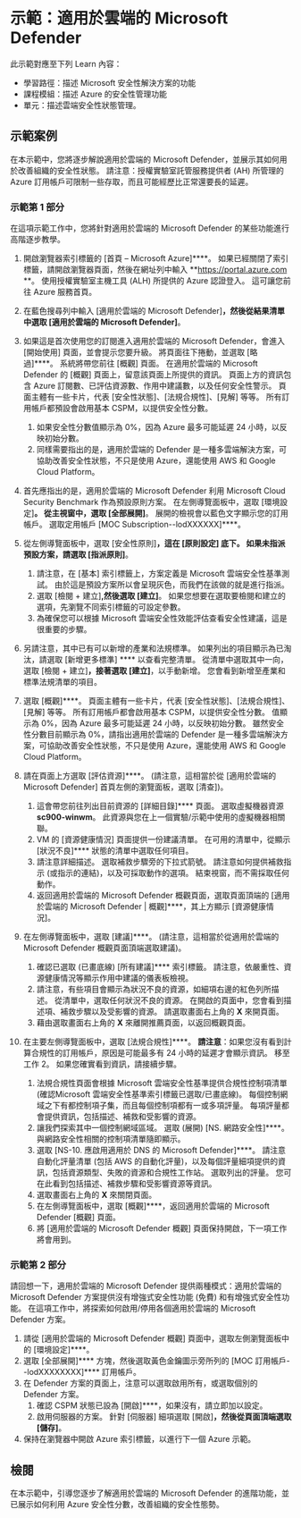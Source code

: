 <!---
---
示範：標題：「適用於雲端的 Microsoft Defender」學習路徑/課程模組/單元：「學習路徑：描述 Microsoft 安全性解決方案的功能；課程模組 2：描述 Azure 的安全性管理功能；單元 3：描述雲端安全性狀態管理」
---
--->

# 示範：適用於雲端的 Microsoft Defender

此示範對應至下列 Learn 內容：

- 學習路徑：描述 Microsoft 安全性解決方案的功能
- 課程模組：描述 Azure 的安全性管理功能
- 單元：描述雲端安全性狀態管理。

## 示範案例

在本示範中，您將逐步解說適用於雲端的 Microsoft Defender，並展示其如何用於改善組織的安全性狀態。  請注意：授權實驗室託管服務提供者 (AH) 所管理的 Azure 訂用帳戶可限制一些存取，而且可能經歷比正常還要長的延遲。

### 示範第 1 部分

在這項示範工作中，您將針對適用於雲端的 Microsoft Defender 的某些功能進行高階逐步教學。

1. 開啟瀏覽器索引標籤的 [首頁 – Microsoft Azure]****。  如果已經關閉了索引標籤，請開啟瀏覽器頁面，然後在網址列中輸入 **https://portal.azure.com **。 使用授權實驗室主機工具 (ALH) 所提供的 Azure 認證登入。  這可讓您前往 Azure 服務首頁。

1. 在藍色搜尋列中輸入 [適用於雲端的 Microsoft Defender]****，然後從結果清單中選取 [適用於雲端的 Microsoft Defender]****。

1. 如果這是首次使用您的訂閱進入適用於雲端的 Microsoft Defender，會進入 [開始使用] 頁面，並會提示您要升級。  將頁面往下捲動，並選取 [略過]****。  系統將帶您前往 [概觀] 頁面。 在適用於雲端的 Microsoft Defender 的 [概觀] 頁面上，留意該頁面上所提供的資訊。  頁面上方的資訊包含 Azure 訂閱數、已評估資源數、作用中建議數，以及任何安全性警示。  頁面主體有一些卡片，代表 [安全性狀態]、[法規合規性]、[見解] 等等。  所有訂用帳戶都預設會啟用基本 CSPM，以提供安全性分數。  
    1. 如果安全性分數值顯示為 0%，因為 Azure 最多可能延遲 24 小時，以反映初始分數。  
    1. 同樣需要指出的是，適用於雲端的 Defender 是一種多雲端解決方案，可協助改善安全性狀態，不只是使用 Azure，還能使用 AWS 和 Google Cloud Platform。

1. 首先應指出的是，適用於雲端的 Microsoft Defender 利用 Microsoft Cloud Security Benchmark 作為預設原則方案。  在左側導覽面板中，選取 [環境設定]****。 從主視窗中，選取 [全部展開]****。  展開的檢視會以藍色文字顯示您的訂用帳戶。  選取定用帳戶 [MOC Subscription--lodXXXXXX]****。

1. 從左側導覽面板中，選取 [安全性原則]****，這在 [原則設定] 底下。 如果未指派預設方案，請選取 [指派原則]****。
    1. 請注意，在 [基本] 索引標籤上，方案定義是 Microsoft 雲端安全性基準測試。  由於這是預設方案所以會呈現灰色，而我們在該做的就是進行指派。
    1. 選取 [檢閱 + 建立]****,然後選取 [建立]****。 如果您想要在選取要檢閱和建立的選項，先瀏覽不同索引標籤的可設定參數。
    1. 為確保您可以根據 Microsoft 雲端安全性效能評估查看安全性建議，這是很重要的步驟。  

1. 另請注意，其中已有可以新增的產業和法規標準。 如果列出的項目顯示為已淘汰，請選取 [新增更多標準] **** 以查看完整清單。  從清單中選取其中一向，選取 [檢閱 + 建立]****，接著選取 [建立]****，以手動新增。  您會看到新增至產業和標準法規清單的項目。

1. 選取 [概觀]****。  頁面主體有一些卡片，代表 [安全性狀態]、[法規合規性]、[見解] 等等。  所有訂用帳戶都會啟用基本 CSPM，以提供安全性分數。 值顯示為 0%，因為 Azure 最多可能延遲 24 小時，以反映初始分數。  雖然安全性分數目前顯示為 0%，請指出適用於雲端的 Defender 是一種多雲端解決方案，可協助改善安全性狀態，不只是使用 Azure，還能使用 AWS 和 Google Cloud Platform。

1. 請在頁面上方選取 [評估資源]****。  (請注意，這相當於從 [適用於雲端的 Microsoft Defender] 首頁左側的瀏覽面板，選取 [清查])。
    1. 這會帶您前往列出目前資源的 [詳細目錄]**** 頁面。 選取虛擬機器資源 **sc900-winwm**。 此資源與您在上一個實驗/示範中使用的虛擬機器相關聯。
    1. VM 的 [資源健康情況] 頁面提供一份建議清單。  在可用的清單中，從顯示 [狀況不良]**** 狀態的清單中選取任何項目。
    1. 請注意詳細描述。  選取補救步驟旁的下拉式箭號。 請注意如何提供補救指示 (或指示的連結)，以及可採取動作的選項。  結束視窗，而不需採取任何動作。
    1. 返回適用於雲端的 Microsoft Defender 概觀頁面，選取頁面頂端的 [適用於雲端的 Microsoft Defender | 概觀]****，其上方顯示 [資源健康情況]。

1. 在左側導覽面板中，選取 [建議]****。  (請注意，這相當於從適用於雲端的 Microsoft Defender 概觀頁面頂端選取建議)。
    1. 確認已選取 (已畫底線) [所有建議]**** 索引標籤。  請注意，依嚴重性、資源健康情況等顯示作用中建議的儀表板檢視。
    1. 請注意，有些項目會顯示為狀況不良的資源，如細項右邊的紅色列所描述。  從清單中，選取任何狀況不良的資源。  在開啟的頁面中，您會看到描述項、補救步驟以及受影響的資源。 請選取畫面右上角的 **X** 來開頁面。
    1. 藉由選取畫面右上角的 **X** 來離開推薦頁面，以返回概觀頁面。

1. 在主要左側導覽面板中，選取 [法規合規性]****。  **請注意**：如果您沒有看到計算合規性的訂用帳戶，原因是可能最多有 24 小時的延遲才會顯示資訊。 移至工作 2。  如果您確實看到資訊，請接續步驟。
    1. 法規合規性頁面會根據 Microsoft 雲端安全性基準提供合規性控制項清單 (確認Microsoft 雲端安全性基準索引標籤已選取/已畫底線)。 每個控制網域之下有都控制項子集，而且每個控制項都有一或多項評量。 每項評量都會提供資訊，包括描述、補救和受影響的資源。
    1. 讓我們探索其中一個控制網域區域。 選取 (展開) [NS. 網路安全性]****。 與網路安全性相關的控制項清單隨即顯示。
    1. 選取 [NS-10. 應啟用適用於 DNS 的 Microsoft Defender]****。 請注意自動化評量清單 (包括 AWS 的自動化評量)，以及每個評量細項提供的資訊，包括資源類型、失敗的資源和合規性工作站。 選取列出的評量。  您可在此看到包括描述、補救步驟和受影響資源等資訊。
    1. 選取畫面右上角的 **X** 來關閉頁面。
    1. 在左側導覽面板中，選取 [概觀]****，返回適用於雲端的 Microsoft Defender [概觀] 頁面。
    1. 將 [適用於雲端的 Microsoft Defender 概觀] 頁面保持開啟，下一項工作將會用到。

### 示範第 2 部分

請回想一下，適用於雲端的 Microsoft Defender 提供兩種模式：適用於雲端的 Microsoft Defender 方案提供沒有增強式安全性功能 (免費) 和有增強式安全性功能。 在這項工作中，將探索如何啟用/停用各個適用於雲端的 Microsoft Defender 方案。

1. 請從 [適用於雲端的 Microsoft Defender 概觀] 頁面中，選取左側瀏覽面板中的 [環境設定]****。
1. 選取 [全部展開]**** 方塊，然後選取黃色金鑰圖示旁所列的 [MOC 訂用帳戶--lodXXXXXXXX]**** 訂用帳戶。
1. 在 Defender 方案的頁面上，注意可以選取啟用所有，或選取個別的 Defender 方案。 
    1. 確認 CSPM 狀態已設為 [開啟]****，如果沒有，請立即加以設定。  
    1. 啟用伺服器的方案。  針對 [伺服器] 細項選取 [開啟]****，然後從頁面頂端選取 [儲存]****。
1. 保持在瀏覽器中開啟 Azure 索引標籤，以進行下一個 Azure 示範。

## 檢閱

在本示範中，引導您逐步了解適用於雲端的 Microsoft Defender 的進階功能，並已展示如何利用 Azure 安全性分數，改善組織的安全性態勢。
